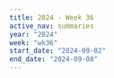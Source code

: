 ```yaml
---
title: 2024 - Week 36
active_nav: summaries
year: "2024"
week: "wk36"
start_date: "2024-09-02"
end_date: "2024-09-08"
---
```

